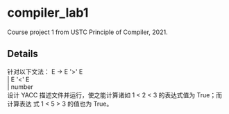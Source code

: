 # compiler_lab1
Course project 1 from USTC Principle of Compiler, 2021.  

## Details 
针对以下文法：
E -> E '>' E  
\| E '<' E  
\| number  
设计 YACC 描述文件并运行，使之能计算诸如 1 \< 2 \< 3 的表达式值为 True；而计算表达
式 1 < 5 \> 3 的值也为 True。

